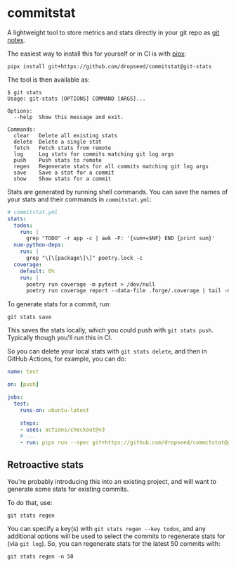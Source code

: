 # commitstat

A lightweight tool to store metrics and stats directly in your git repo as [git notes](https://git-scm.com/docs/git-notes).

The easiest way to install this for yourself or in CI is with [pipx](https://pypa.github.io/pipx/):

```console
pipx install git+https://github.com/dropseed/commitstat@git-stats
```

The tool is then available as:

```console
$ git stats
Usage: git-stats [OPTIONS] COMMAND [ARGS]...

Options:
  --help  Show this message and exit.

Commands:
  clear   Delete all existing stats
  delete  Delete a single stat
  fetch   Fetch stats from remote
  log     Log stats for commits matching git log args
  push    Push stats to remote
  regen   Regenerate stats for all commits matching git log args
  save    Save a stat for a commit
  show    Show stats for a commit
```

Stats are generated by running shell commands.
You can save the names of your stats and their commands in `commitstat.yml`:

```yaml
# commitstat.yml
stats:
  todos:
    run: |
      grep "TODO" -r app -c | awk -F: '{sum+=$NF} END {print sum}'
  num-python-deps:
    run: |
      grep "\[\[package\]\]" poetry.lock -c
  coverage:
    default: 0%
    run: |
      poetry run coverage -m pytest > /dev/null
      poetry run coverage report --data-file .forge/.coverage | tail -n 1 | awk '{print $4}'
```

To generate stats for a commit, run:

```console
git stats save
```

This saves the stats locally, which you could push with `git stats push`.
Typically though you'll run this in CI.

So you can delete your local stats with `git stats delete`,
and then in GitHub Actions, for example, you can do:

```yaml
name: test

on: [push]

jobs:
  test:
    runs-on: ubuntu-latest

    steps:
    - uses: actions/checkout@v3
    # ...
    - run: pipx run --spec git+https://github.com/dropseed/commitstat@git-stats git-stats ci

```

## Retroactive stats

You're probably introducing this into an existing project,
and will want to generate some stats for existing commits.

To do that, use:

```console
git stats regen
```

You can specify a key(s) with `git stats regen --key todos`,
and any additional options will be used to select the commits to regenerate stats for (via `git log`).
So, you can regenerate stats for the latest 50 commits with:

```console
git stats regen -n 50
```
